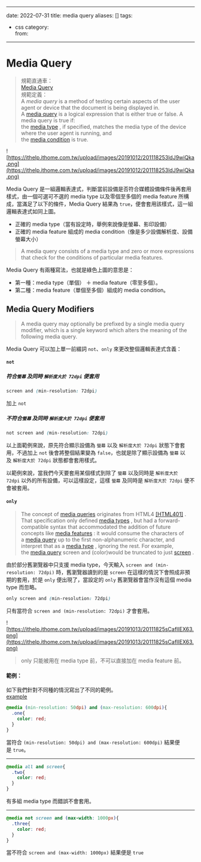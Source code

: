 
---
date: 2022-07-31
title: media query
aliases: []
tags:
  -  css
category:  
from: 

---


# Media Query

> 規範直通車：  
> [Media Query](https://www.w3.org/TR/mediaqueries-4/)  
> 規範定義：  
> A _media query_ is a method of testing certain aspects of the user agent or device that the document is being displayed in.  
> A [media query](https://www.w3.org/TR/mediaqueries-4/#media-query) is a logical expression that is either true or false. A media query is true if:  
> the [media type](https://www.w3.org/TR/mediaqueries-4/#media-type) , if specified, matches the media type of the device where the user agent is running, and  
> the [media condition](https://www.w3.org/TR/mediaqueries-4/#media-condition) is true.

![https://ithelp.ithome.com.tw/upload/images/20191012/201118253ldJ9wiQka.png](https://ithelp.ithome.com.tw/upload/images/20191012/201118253ldJ9wiQka.png)

Media Query 是一組邏輯表達式，判斷當前設備是否符合媒體設備條件後再套用樣式，由一個可選可不選的 media type 以及零個至多個的 media feature 所構成，當滿足了以下的條件，Media Query 結果為 `true`，便會套用該樣式，這一組邏輯表達式如同上圖。

-   正確的 media type（當有設定時，舉例來說像是螢幕、影印設備）
-   正確的 media feature 組成的 media condition（像是多少設備解析度、設備螢幕大小）

> A media query consists of a media type and zero or more expressions that check for the conditions of particular media features.

Media Query 有兩種寫法，也就是綠色上圖的意思是：

-   第一種：media type（單個） ＋ media feature（零至多個）。
-   第二種：media feature（單個至多個）組成的 media condition。

## Media Query Modifiers

> A media query may optionally be prefixed by a single media query modifier, which is a single keyword which alters the meaning of the following media query.

Media Query 可以加上單一前綴詞 `not`、`only` 來更改整個邏輯表達式含義：

#### `not`

##### 符合`螢幕` 及同時 `解析度大於 72dpi` 便套用

```css
screen and (min-resolution: 72dpi)
```

加上 `not`

##### 不符合`螢幕` 及同時 `解析度大於 72dpi` 便套用

```css
not screen and (min-resolution: 72dpi)
```

以上面範例來說，原先符合顯示設備為 `螢幕` 以及 `解析度大於 72dpi` 狀態下會套用，不過加上 `not` 後會將整個結果變為 `false`，也就是除了顯示設備為 `螢幕` 以及 `解析度大於 72dpi` 狀態都會套用樣式。

以範例來說，當我們今天要套用某個樣式到除了 `螢幕` 以及同時是 `解析度大於 72dpi` 以外的所有設備，可以這樣設定，這樣 `螢幕` 及同時是 `解析度大於 72dpi` 便不會被套用。

#### `only`

> The concept of [media queries](https://www.w3.org/TR/mediaqueries-4/#media-query) originates from HTML4 [[HTML401]](https://www.w3.org/TR/mediaqueries-4/#biblio-html401) . That specification only defined [media types](https://www.w3.org/TR/mediaqueries-4/#media-type) , but had a forward-compatible syntax that accommodated the addition of future concepts like [media features](https://www.w3.org/TR/mediaqueries-4/#media-feature) : it would consume the characters of a [media query](https://www.w3.org/TR/mediaqueries-4/#media-query) up to the first non-alphanumeric character, and interpret that as a [media type](https://www.w3.org/TR/mediaqueries-4/#media-type) , ignoring the rest. For example, the [media query](https://www.w3.org/TR/mediaqueries-4/#media-query) screen and (color)would be truncated to just [screen](https://www.w3.org/TR/mediaqueries-4/#valdef-media-screen) .

由於部分舊瀏覽器中只支援 media type，今天輸入 `screen and (min-resolution: 72dpi)` 時，舊瀏覽器讀到的是 `screen` 在這樣的情況下會照成非預期的套用，於是 `only` 便出現了，當設定的 `only` 舊瀏覽器會當作沒有這個 media type 而忽略。

```css
only screen and (min-resolution: 72dpi)
```

只有當符合 `screen and (min-resolution: 72dpi)` 才會套用。

![https://ithelp.ithome.com.tw/upload/images/20191013/20111825sCafIIEX63.png](https://ithelp.ithome.com.tw/upload/images/20191013/20111825sCafIIEX63.png)

> only 只能被用在 media type 前，不可以直接加在 media feature 前。

#### 範例：

如下我們針對不同種的情況寫出了不同的範例。  
[example](https://codepen.io/yunru1230/pen/Vwweyza)

```css
@media (min-resolution: 50dpi) and (max-resolution: 600dpi){
  .one{
    color: red;
  }
}
```

當符合 `(min-resolution: 50dpi) and (max-resolution: 600dpi)` 結果便是 `true`。

---

```css
@media all and screen{
  .two{
    color: red;
  }
}
```

有多組 media type 而錯誤不會套用。

---

```css
@media not screen and (max-width: 1000px){
  .three{
    color: red;
  }
}
```

當不符合 `screen and (max-width: 1000px)` 結果便是 `true`